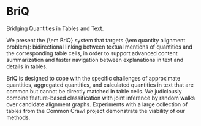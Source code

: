 # BriQ
Bridging Quantities in Tables and Text.

We present the {\em BriQ} system that targets {\em quantity alignment problem}:
bidirectional linking between textual mentions of quantities and the corresponding table cells, in order to support
advanced content summarization and faster navigation between explanations in text and details in tables.

BriQ is designed to cope with the specific challenges of approximate quantities, aggregated quantities, and calculated quantities in text that are common but cannot be directly
matched in table cells. We judiciously combine feature-based classification with joint inference by random walks over candidate
alignment graphs. Experiments with a large collection of tables from the Common Crawl project 
demonstrate the viability of our methods.
